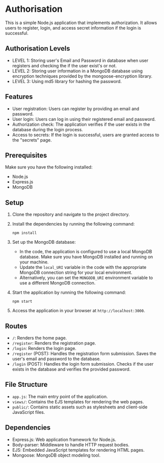 # Authorisation

This is a simple Node.js application that implements authorization. It allows users to register, login, and access secret information if the login is successful.

## Authorisation Levels

- LEVEL 1: Storing user's Email and Password in database when user registers and checking the if the user exist's or not.
- LEVEL 2: Storing user information in a MongoDB database using encryption techniques provided by the mongoose-encryption library.
- LEVEL 3: Using md5 library for hashing the password.

## Features

- User registration: Users can register by providing an email and password.
- User login: Users can log in using their registered email and password.
- Authorization check: The application verifies if the user exists in the database during the login process.
- Access to secrets: If the login is successful, users are granted access to the "secrets" page.

## Prerequisites

Make sure you have the following installed:

- Node.js
- Express.js
- MongoDB

## Setup

1. Clone the repository and navigate to the project directory.

2. Install the dependencies by running the following command:
   ```
   npm install
   ```

3. Set up the MongoDB database:
   - In the code, the application is configured to use a local MongoDB database. Make sure you have MongoDB installed and running on your machine.
   - Update the `local_URI` variable in the code with the appropriate MongoDB connection string for your local environment.
   - Alternatively, you can set the `MONGODB_URI` environment variable to use a different MongoDB connection.

4. Start the application by running the following command:
   ```
   npm start
   ```

5. Access the application in your browser at `http://localhost:3000`.

## Routes

- `/`: Renders the home page.
- `/register`: Renders the registration page.
- `/login`: Renders the login page.
- `/register` (POST): Handles the registration form submission. Saves the user's email and password to the database.
- `/login` (POST): Handles the login form submission. Checks if the user exists in the database and verifies the provided password.

## File Structure

- `app.js`: The main entry point of the application.
- `views/`: Contains the EJS templates for rendering the web pages.
- `public/`: Contains static assets such as stylesheets and client-side JavaScript files.

## Dependencies

- Express.js: Web application framework for Node.js.
- Body-parser: Middleware to handle HTTP request bodies.
- EJS: Embedded JavaScript templates for rendering HTML pages.
- Mongoose: MongoDB object modeling tool.
